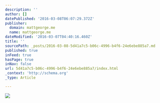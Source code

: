```yaml
---
description: ''
author: []
datePublished: '2016-03-08T06:07:29.372Z'
publisher:
  domain: mattgeorge.me
  name: mattgeorge.me
dateModified: '2016-03-07T04:40:16.460Z'
title: ''
sourcePath: _posts/2016-03-08-5d41a7c5-b06c-4996-b4f6-24e6ebe885a7.md
published: true
inFeed: true
hasPage: true
inNav: false
url: 5d41a7c5-b06c-4996-b4f6-24e6ebe885a7/index.html
_context: 'http://schema.org'
_type: Article

---
```

![](https://mattgeorge.files.wordpress.com/2016/01/76805-916410_204800849862593_675420503_n.jpg?w=940)
